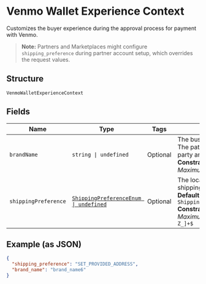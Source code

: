 
# Venmo Wallet Experience Context

Customizes the buyer experience during the approval process for payment with Venmo.<blockquote><strong>Note:</strong> Partners and Marketplaces might configure <code>shipping_preference</code> during partner account setup, which overrides the request values.</blockquote>

## Structure

`VenmoWalletExperienceContext`

## Fields

| Name | Type | Tags | Description |
|  --- | --- | --- | --- |
| `brandName` | `string \| undefined` | Optional | The business name of the merchant. The pattern is defined by an external party and supports Unicode.<br>**Constraints**: *Minimum Length*: `1`, *Maximum Length*: `127`, *Pattern*: `^.*$` |
| `shippingPreference` | [`ShippingPreferenceEnum \| undefined`](../../doc/models/shipping-preference-enum.md) | Optional | The location from which the shipping address is derived.<br>**Default**: `ShippingPreferenceEnum.GETFROMFILE`<br>**Constraints**: *Minimum Length*: `1`, *Maximum Length*: `24`, *Pattern*: `^[A-Z_]+$` |

## Example (as JSON)

```json
{
  "shipping_preference": "SET_PROVIDED_ADDRESS",
  "brand_name": "brand_name6"
}
```

